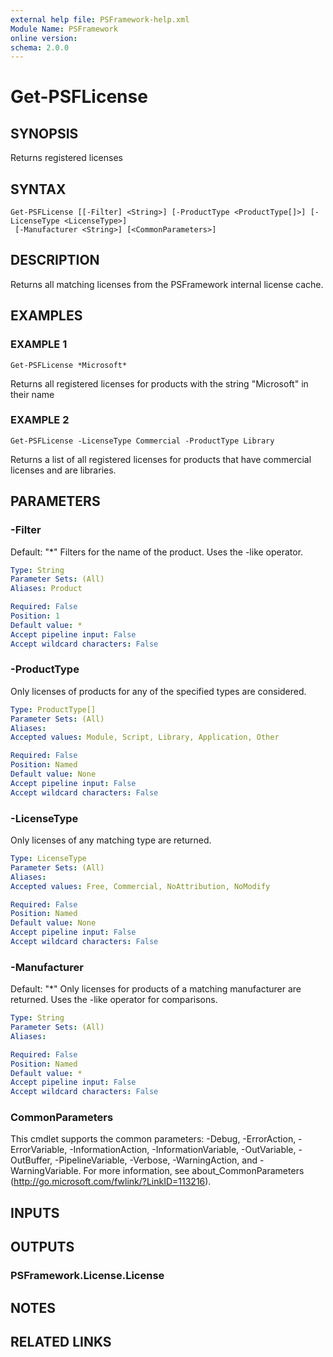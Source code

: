 ```yaml
---
external help file: PSFramework-help.xml
Module Name: PSFramework
online version:
schema: 2.0.0
---
```


# Get-PSFLicense

## SYNOPSIS
Returns registered licenses

## SYNTAX

```
Get-PSFLicense [[-Filter] <String>] [-ProductType <ProductType[]>] [-LicenseType <LicenseType>]
 [-Manufacturer <String>] [<CommonParameters>]
```

## DESCRIPTION
Returns all matching licenses from the PSFramework internal license cache.

## EXAMPLES

### EXAMPLE 1
```
Get-PSFLicense *Microsoft*
```

Returns all registered licenses for products with the string "Microsoft" in their name

### EXAMPLE 2
```
Get-PSFLicense -LicenseType Commercial -ProductType Library
```

Returns a list of all registered licenses for products that have commercial licenses and are libraries.

## PARAMETERS

### -Filter
Default: "*"
Filters for the name of the product.
Uses the -like operator.

```yaml
Type: String
Parameter Sets: (All)
Aliases: Product

Required: False
Position: 1
Default value: *
Accept pipeline input: False
Accept wildcard characters: False
```

### -ProductType
Only licenses of products for any of the specified types are considered.

```yaml
Type: ProductType[]
Parameter Sets: (All)
Aliases:
Accepted values: Module, Script, Library, Application, Other

Required: False
Position: Named
Default value: None
Accept pipeline input: False
Accept wildcard characters: False
```

### -LicenseType
Only licenses of any matching type are returned.

```yaml
Type: LicenseType
Parameter Sets: (All)
Aliases:
Accepted values: Free, Commercial, NoAttribution, NoModify

Required: False
Position: Named
Default value: None
Accept pipeline input: False
Accept wildcard characters: False
```

### -Manufacturer
Default: "*"
Only licenses for products of a matching manufacturer are returned.
Uses the -like operator for comparisons.

```yaml
Type: String
Parameter Sets: (All)
Aliases:

Required: False
Position: Named
Default value: *
Accept pipeline input: False
Accept wildcard characters: False
```

### CommonParameters
This cmdlet supports the common parameters: -Debug, -ErrorAction, -ErrorVariable, -InformationAction, -InformationVariable, -OutVariable, -OutBuffer, -PipelineVariable, -Verbose, -WarningAction, and -WarningVariable. For more information, see about_CommonParameters (http://go.microsoft.com/fwlink/?LinkID=113216).

## INPUTS

## OUTPUTS

### PSFramework.License.License
## NOTES

## RELATED LINKS
